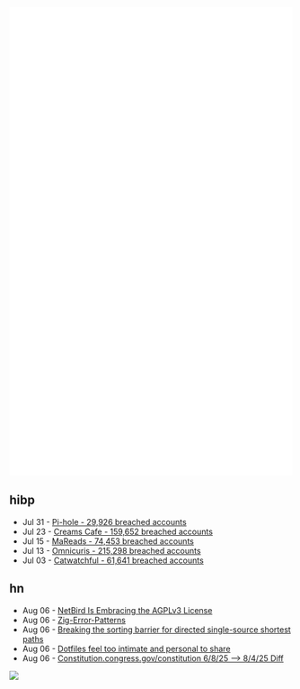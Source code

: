 ![Metrics](https://raw.githubusercontent.com/phixion/phixion/master/metrics.svg)

## hibp

<!--
for https://github.com/phixion/phixion/blob/main/.github/workflows/feeds.yml
-->
<!--START_SECTION:haveibeenpwnd-->
- Jul 31 - [Pi-hole - 29,926 breached accounts](https://haveibeenpwned.com/Breach/ThePi-Hole)
- Jul 23 - [Creams Cafe - 159,652 breached accounts](https://haveibeenpwned.com/Breach/CreamsCafe)
- Jul 15 - [MaReads - 74,453 breached accounts](https://haveibeenpwned.com/Breach/MaReads)
- Jul 13 - [Omnicuris - 215,298 breached accounts](https://haveibeenpwned.com/Breach/Omnicuris)
- Jul 03 - [Catwatchful - 61,641 breached accounts](https://haveibeenpwned.com/Breach/Catwatchful)
<!--END_SECTION:haveibeenpwnd-->

## hn

<!--
for https://github.com/phixion/phixion/blob/main/.github/workflows/feeds.yml
-->
<!--START_SECTION:hn-->
- Aug 06 - [NetBird Is Embracing the AGPLv3 License](https://netbird.io/knowledge-hub/netbird-agpl-announcement)
- Aug 06 - [Zig-Error-Patterns](https://glfmn.io/posts/zig-error-patterns/)
- Aug 06 - [Breaking the sorting barrier for directed single-source shortest paths](https://www.quantamagazine.org/new-method-is-the-fastest-way-to-find-the-best-routes-20250806/)
- Aug 06 - [Dotfiles feel too intimate and personal to share](https://hamatti.org/posts/dotfiles-feel-too-intimate-and-personal-to-share/)
- Aug 06 - [Constitution.congress.gov/constitution 6/8/25 –> 8/4/25 Diff](https://web.archive.org/web/diff/20250601021212/20250806023110/https://constitution.congress.gov/constitution/)
<!--END_SECTION:hn-->

<!--
for https://yhype.me
-->
![](https://hit.yhype.me/github/profile?user_id=13013670)
